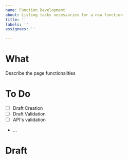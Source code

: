 ```yaml
---
name: Function Development
about: Listing tasks necessaries for a new function
title: ''
labels: ''
assignees: ''

---
```


# What

Describe the page functionalities

# To Do
- [ ] Draft Creation
- [ ] Draft Validation
- [ ] API's validation
- ... 

# Draft
